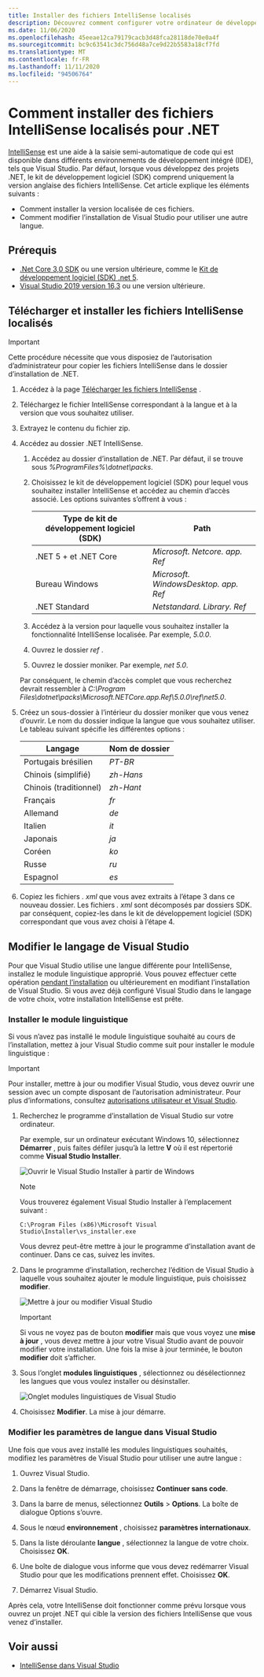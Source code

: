 ```yaml
---
title: Installer des fichiers IntelliSense localisés
description: Découvrez comment configurer votre ordinateur de développement pour utiliser des fichiers IntelliSense localisés pour des projets .NET 5 + (y compris .NET Core) dans Visual Studio.
ms.date: 11/06/2020
ms.openlocfilehash: 45eeae12ca79179cacb3d48fca28118de70e0a4f
ms.sourcegitcommit: bc9c63541c3dc756d48a7ce9d22b5583a18cf7fd
ms.translationtype: MT
ms.contentlocale: fr-FR
ms.lasthandoff: 11/11/2020
ms.locfileid: "94506764"
---
```

# <a name="how-to-install-localized-intellisense-files-for-net"></a>Comment installer des fichiers IntelliSense localisés pour .NET

[IntelliSense](/visualstudio/ide/using-intellisense) est une aide à la saisie semi-automatique de code qui est disponible dans différents environnements de développement intégré (IDE), tels que Visual Studio. Par défaut, lorsque vous développez des projets .NET, le kit de développement logiciel (SDK) comprend uniquement la version anglaise des fichiers IntelliSense. Cet article explique les éléments suivants :

- Comment installer la version localisée de ces fichiers.
- Comment modifier l’installation de Visual Studio pour utiliser une autre langue.

## <a name="prerequisites"></a>Prérequis

- [.Net Core 3,0 SDK](https://dotnet.microsoft.com/download/dotnet-core) ou une version ultérieure, comme le [Kit de développement logiciel (SDK) .net 5](https://dotnet.microsoft.com/download/dotnet/5.0).
- [Visual Studio 2019 version 16,3](https://visualstudio.microsoft.com/downloads/?utm_medium=microsoft&utm_source=docs.microsoft.com&utm_campaign=inline+link&utm_content=download+vs2019) ou une version ultérieure.

## <a name="download-and-install-the-localized-intellisense-files"></a>Télécharger et installer les fichiers IntelliSense localisés

> [!IMPORTANT]
> Cette procédure nécessite que vous disposiez de l’autorisation d’administrateur pour copier les fichiers IntelliSense dans le dossier d’installation de .NET.

1. Accédez à la page [Télécharger les fichiers IntelliSense](https://dotnet.microsoft.com/download/intellisense) .

1. Téléchargez le fichier IntelliSense correspondant à la langue et à la version que vous souhaitez utiliser.

1. Extrayez le contenu du fichier zip.

1. Accédez au dossier .NET IntelliSense.

   1. Accédez au dossier d’installation de .NET. Par défaut, il se trouve sous *%ProgramFiles%\dotnet\packs*.
   1. Choisissez le kit de développement logiciel (SDK) pour lequel vous souhaitez installer IntelliSense et accédez au chemin d’accès associé. Les options suivantes s’offrent à vous :

      | Type de kit de développement logiciel (SDK)              | Path                               |
      |-----------------------|------------------------------------|
      | .NET 5 + et .NET Core | *Microsoft. Netcore. app. Ref*        |
      | Bureau Windows       | *Microsoft. WindowsDesktop. app. Ref* |
      | .NET Standard         | *Netstandard. Library. Ref*          |

   1. Accédez à la version pour laquelle vous souhaitez installer la fonctionnalité IntelliSense localisée. Par exemple, *5.0.0*.
   1. Ouvrez le dossier *ref* .
   1. Ouvrez le dossier moniker. Par exemple, *net 5.0*.

   Par conséquent, le chemin d’accès complet que vous recherchez devrait ressembler à *C:\Program Files\dotnet\packs\Microsoft.NETCore.app.Ref\5.0.0\ref\net5.0*.

1. Créez un sous-dossier à l’intérieur du dossier moniker que vous venez d’ouvrir. Le nom du dossier indique la langue que vous souhaitez utiliser. Le tableau suivant spécifie les différentes options :

   | Langage              | Nom de dossier |
   | --------------------- | ----------- |
   | Portugais brésilien  | *PT-BR*     |
   | Chinois (simplifié)  | *zh-Hans*   |
   | Chinois (traditionnel) | *zh-Hant*   |
   | Français                | *fr*        |
   | Allemand                | *de*        |
   | Italien               | *it*        |
   | Japonais              | *ja*        |
   | Coréen                | *ko*        |
   | Russe               | *ru*        |
   | Espagnol               | *es*        |

1. Copiez les fichiers *. xml* que vous avez extraits à l’étape 3 dans ce nouveau dossier. Les fichiers *. xml* sont décomposés par dossiers SDK. par conséquent, copiez-les dans le kit de développement logiciel (SDK) correspondant que vous avez choisi à l’étape 4.

## <a name="modify-visual-studio-language"></a>Modifier le langage de Visual Studio

Pour que Visual Studio utilise une langue différente pour IntelliSense, installez le module linguistique approprié. Vous pouvez effectuer cette opération [pendant l’installation](/visualstudio/install/install-visual-studio#step-6---install-language-packs-optional) ou ultérieurement en modifiant l’installation de Visual Studio. Si vous avez déjà configuré Visual Studio dans le langage de votre choix, votre installation IntelliSense est prête.

### <a name="install-the-language-pack"></a>Installer le module linguistique

Si vous n’avez pas installé le module linguistique souhaité au cours de l’installation, mettez à jour Visual Studio comme suit pour installer le module linguistique :

> [!IMPORTANT]
> Pour installer, mettre à jour ou modifier Visual Studio, vous devez ouvrir une session avec un compte disposant de l’autorisation administrateur. Pour plus d’informations, consultez [autorisations utilisateur et Visual Studio](/visualstudio/ide/user-permissions-and-visual-studio).

1. Recherchez le programme d’installation de Visual Studio sur votre ordinateur.

   Par exemple, sur un ordinateur exécutant Windows 10, sélectionnez **Démarrer** , puis faites défiler jusqu’à la lettre **V** où il est répertorié comme **Visual Studio Installer**.

   ![Ouvrir le Visual Studio Installer à partir de Windows](./media/localized-intellisense/vs-installer-windows-start.png)

   > [!NOTE]
   > Vous trouverez également Visual Studio Installer à l’emplacement suivant :
   >
   > `C:\Program Files (x86)\Microsoft Visual Studio\Installer\vs_installer.exe`

   Vous devrez peut-être mettre à jour le programme d’installation avant de continuer. Dans ce cas, suivez les invites.

1. Dans le programme d’installation, recherchez l’édition de Visual Studio à laquelle vous souhaitez ajouter le module linguistique, puis choisissez **modifier**.

   ![Mettre à jour ou modifier Visual Studio](./media/localized-intellisense/vs-installer-modify.png)

   > [!IMPORTANT]
   > Si vous ne voyez pas de bouton **modifier** mais que vous voyez une **mise à jour** , vous devez mettre à jour votre Visual Studio avant de pouvoir modifier votre installation.
   > Une fois la mise à jour terminée, le bouton **modifier** doit s’afficher.

1. Sous l’onglet **modules linguistiques** , sélectionnez ou désélectionnez les langues que vous voulez installer ou désinstaller.

   ![Onglet modules linguistiques de Visual Studio](./media/localized-intellisense/vs-modify-language-packs.png)

1. Choisissez **Modifier**. La mise à jour démarre.

### <a name="modify-language-settings-in-visual-studio"></a>Modifier les paramètres de langue dans Visual Studio

Une fois que vous avez installé les modules linguistiques souhaités, modifiez les paramètres de Visual Studio pour utiliser une autre langue :

1. Ouvrez Visual Studio.

1. Dans la fenêtre de démarrage, choisissez **Continuer sans code**.

1. Dans la barre de menus, sélectionnez **Outils** > **Options**. La boîte de dialogue Options s’ouvre.

1. Sous le nœud **environnement** , choisissez **paramètres internationaux**.

1. Dans la liste déroulante **langue** , sélectionnez la langue de votre choix. Choisissez **OK**.

1. Une boîte de dialogue vous informe que vous devez redémarrer Visual Studio pour que les modifications prennent effet. Choisissez **OK**.

1. Démarrez Visual Studio.

Après cela, votre IntelliSense doit fonctionner comme prévu lorsque vous ouvrez un projet .NET qui cible la version des fichiers IntelliSense que vous venez d’installer.

## <a name="see-also"></a>Voir aussi

- [IntelliSense dans Visual Studio](/visualstudio/ide/using-intellisense)
